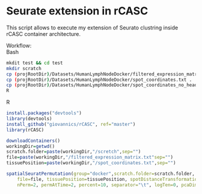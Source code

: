 # Seurate extension in rCASC
This script allows to execute my extension of Seurato clustring inside rCASC container architecture.

Workflow:  
Bash
````bash
mkdit test && cd test
mkdir scratch
cp (projRootDir)/Datasets/HumanLymphNodeDocker/filtered_expression_matrix.txt .
cp (projRootDir)/Datasets/HumanLymphNodeDocker/spot_coordinates.txt .
cp (projRootDir)/Datasets/HumanLymphNodeDocker/spot_coordinates_no_header.txt .
R
````
R
````R
install.packages("devtools")
library(devtools)
install_github("giovannics/rCASC", ref="master")
library(rCASC)

downloadContainers()
workingDir=getwd()
scratch.folder=paste(workingDir,"/scretch",sep="")
file=paste(workingDir,"/filtered_expression_matrix.txt"sep="")
tissuePosition=paste(workingDir,"/spot_coordinates.txt",sep="")

spatialSeuratPermutation(group="docker",scratch.folder=scratch.folder,
    file=file, tissuePosition=tissuePosition, spotDistanceTransformationWeight=0.3,
    nPerm=2, permAtTime=2, percent=10, separator="\t", logTen=0, pcaDimensions=5, seed=111)

````
